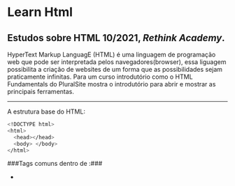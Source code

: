 # Learn Html 

## Estudos sobre HTML 10/2021, *Rethink Academy*. 

HyperText Markup LanguagE (HTML) é uma linguagem de programação web que pode ser interpretada pelos navegadores(browser), essa liguagem possibilita a criação  de websites de um forma que as possibilidades sejam praticamente infinitas. Para um curso introdutório  como o HTML Fundamentals do PluralSite mostra o introdutório para abrir e mostrar as principais ferramentas.

-----------------------------------------------------------------------------------------------------------------------------------------------------------------

A estrutura base do HTML:

```bash
<!DOCTYPE html>
<html>
  <head></head>
  <body> </body>
</html>
```

###Tags comuns dentro de  <head></head>:###

- <title> => Da um titulo para o site;
- <meta> => Fornece metadados estruturados sobre uma página;
- <script> => Permite linkar um documento script (JavaScript) ou programa-lo dentro do próprio doc.html;
  

###Tags comuns dentro de  <body></body>:###

- '<text> => Insere qualquer tipo de texto e posibilita o style do mesmo;
- "<list>" => Renderiza os items juntos;
- "<links>" => Permite linkar um documentos ou paginas;
- "<tables>" => Renderiza dados;
- "<images> => Mostro imagens;
  
-----------------------------------------------------------------------------------------------------------------------------------------------------------------
###Styles:###  
  Sem sombra de dúvidas  uma das principais ferramentas, o que torna o site belo e acessível. Deve buscar uma idea de designer para obter o melhor resultado nessa ferramenta. Exite infinitas opção  dentro de <style> que podem ser acesadas pelo site da MDN.
  

  
  
  
  
  
